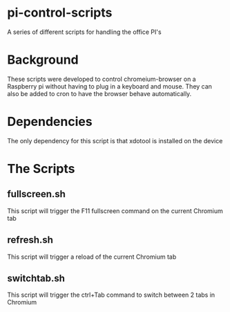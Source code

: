 # pi-control-scripts
A series of different scripts for handling the office PI's

# Background
These scripts were developed to control chromeium-browser on a 
Raspberry pi without having to plug in a keyboard and mouse. They 
can also be added to cron to have the browser behave automatically.

# Dependencies
The only dependency for this script is that xdotool is installed on 
the device

# The Scripts
## fullscreen.sh
This script will trigger the F11 fullscreen command on the current 
Chromium tab

## refresh.sh
This script will trigger a reload of the current Chromium tab

## switchtab.sh
This script will trigger the ctrl+Tab command to switch between 2 
tabs in Chromium

